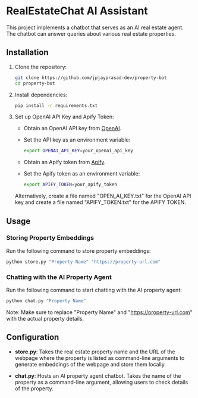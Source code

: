 # RealEstateChat AI Assistant

This project implements a chatbot that serves as an AI real estate agent. The chatbot can answer queries about various real estate properties.

## Installation

1. Clone the repository:

   ```bash
   git clone https://github.com/jpjayprasad-dev/property-bot
   cd property-bot
   ```

2. Install dependencies:

   ```bash
   pip install -r requirements.txt
   ```

3. Set up OpenAI API Key and Apify Token:

   - Obtain an OpenAI API key from [OpenAI](https://beta.openai.com/signup/).
   - Set the API key as an environment variable:

     ```bash
     export OPENAI_API_KEY=your_openai_api_key
     ```

   - Obtain an Apify token from [Apify](https://apify.com/).
   - Set the Apify token as an environment variable:

     ```bash
     export APIFY_TOKEN=your_apify_token
     ```

   Alternatively, create a file named "OPEN_AI_KEY.txt" for the OpenAI API key and create a file named "APIFY_TOKEN.txt" for the APIFY TOKEN.

## Usage

### Storing Property Embeddings

Run the following command to store property embeddings:

```bash
python store.py "Property Name" "https://property-url.com"
```

### Chatting with the AI Property Agent

Run the following command to start chatting with the AI property agent:

```bash
python chat.py "Property Name"
```

Note: Make sure to replace "Property Name" and "https://property-url.com" with the actual property details.

## Configuration

- **store.py**: Takes the real estate property name and the URL of the webpage where the property is listed as command-line arguments to generate embeddings of the webpage and store them locally.

- **chat.py**: Hosts an AI property agent chatbot. Takes the name of the property as a command-line argument, allowing users to check details of the property.
